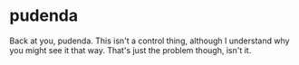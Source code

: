 # pudenda
Back at you, pudenda.
This isn't a control thing, although I understand why you might see it that way. That's just the problem though, isn't it.
